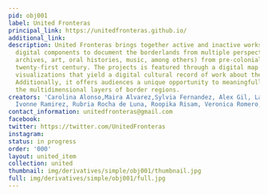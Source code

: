 ```yaml
---
pid: obj001
label: United Fronteras
principal_link: https://unitedfronteras.github.io/
additional_link: 
description: United Fronteras brings together active and inactive works that leverage
  digital components to document the borderlands from multiple perspectives (literature,
  archives, art, oral histories, music, among others) from pre-colonial times to the
  twenty-first century. The projects is featured through a digital map and various
  visualizations that yield a digital cultural record of work about the borderlands.
  Additionally, it offers audiences a unique opportunity to meaningfully engage in
  the multidimensional layers of border regions.
creators: 'Carolina Alonso,Maira Alvarez,Sylvia Fernandez, Alex Gil, Laura Gonzales,
  Ivonne Ramirez, Rubria Rocha de Luna, Roopika Risam, Veronica Romero, Annette Zapata '
contact_information: unitedfronteras@gmail.com
facebook: 
twitter: https://twitter.com/UnitedFronteras
instagram: 
status: in progress
order: '000'
layout: united_item
collection: united
thumbnail: img/derivatives/simple/obj001/thumbnail.jpg
full: img/derivatives/simple/obj001/full.jpg
---
```

